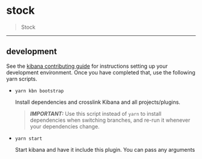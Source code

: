 # stock

> Stock

---

## development

See the [kibana contributing guide](https://github.com/elastic/kibana/blob/master/CONTRIBUTING.md) for instructions setting up your development environment. Once you have completed that, use the following yarn scripts.

  - `yarn kbn bootstrap`

    Install dependencies and crosslink Kibana and all projects/plugins.

    > ***IMPORTANT:*** Use this script instead of `yarn` to install dependencies when switching branches, and re-run it whenever your dependencies change.

  - `yarn start`

    Start kibana and have it include this plugin. You can pass any arguments 